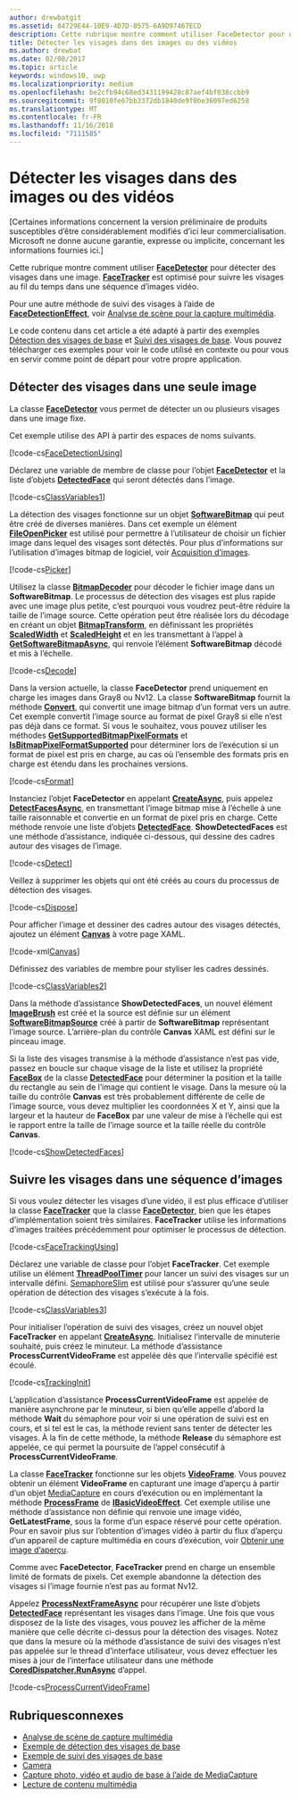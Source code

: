 ```yaml
---
author: drewbatgit
ms.assetid: 84729E44-10E9-4D7D-8575-6A9D97467ECD
description: Cette rubrique montre comment utiliser FaceDetector pour détecter des visages dans une images. FaceTracker est optimisé pour suivre les visages au fil du temps dans une séquence d’images vidéo.
title: Détecter les visages dans des images ou des vidéos
ms.author: drewbat
ms.date: 02/08/2017
ms.topic: article
keywords: windows10, uwp
ms.localizationpriority: medium
ms.openlocfilehash: be2cfb94c68ed3431199428c87aef4bf038ccbb9
ms.sourcegitcommit: 9f8010fe67bb3372db1840de9f0be36097ed6258
ms.translationtype: MT
ms.contentlocale: fr-FR
ms.lasthandoff: 11/16/2018
ms.locfileid: "7111585"
---
```

# <a name="detect-faces-in-images-or-videos"></a>Détecter les visages dans des images ou des vidéos



\[Certaines informations concernent la version préliminaire de produits susceptibles d’être considérablement modifiés d’ici leur commercialisation. Microsoft ne donne aucune garantie, expresse ou implicite, concernant les informations fournies ici.\]

Cette rubrique montre comment utiliser [**FaceDetector**](https://msdn.microsoft.com/library/windows/apps/dn974129) pour détecter des visages dans une image. [**FaceTracker**](https://msdn.microsoft.com/library/windows/apps/dn974150) est optimisé pour suivre les visages au fil du temps dans une séquence d’images vidéo.

Pour une autre méthode de suivi des visages à l’aide de [**FaceDetectionEffect**](https://msdn.microsoft.com/library/windows/apps/dn948776), voir [Analyse de scène pour la capture multimédia](scene-analysis-for-media-capture.md).

Le code contenu dans cet article a été adapté à partir des exemples [Détection des visages de base](http://go.microsoft.com/fwlink/p/?LinkId=620512&clcid=0x409) et [Suivi des visages de base](http://go.microsoft.com/fwlink/p/?LinkId=620513&clcid=0x409). Vous pouvez télécharger ces exemples pour voir le code utilisé en contexte ou pour vous en servir comme point de départ pour votre propre application.

## <a name="detect-faces-in-a-single-image"></a>Détecter des visages dans une seule image

La classe [**FaceDetector**](https://msdn.microsoft.com/library/windows/apps/dn974129) vous permet de détecter un ou plusieurs visages dans une image fixe.

Cet exemple utilise des API à partir des espaces de noms suivants.

[!code-cs[FaceDetectionUsing](./code/FaceDetection_Win10/cs/MainPage.xaml.cs#SnippetFaceDetectionUsing)]

Déclarez une variable de membre de classe pour l’objet [**FaceDetector**](https://msdn.microsoft.com/library/windows/apps/dn974129) et la liste d’objets [**DetectedFace**](https://msdn.microsoft.com/library/windows/apps/dn974123) qui seront détectés dans l’image.

[!code-cs[ClassVariables1](./code/FaceDetection_Win10/cs/MainPage.xaml.cs#SnippetClassVariables1)]

La détection des visages fonctionne sur un objet [**SoftwareBitmap**](https://msdn.microsoft.com/library/windows/apps/dn887358) qui peut être créé de diverses manières. Dans cet exemple un élément [**FileOpenPicker**](https://msdn.microsoft.com/library/windows/apps/br207847) est utilisé pour permettre à l’utilisateur de choisir un fichier image dans lequel des visages sont détectés. Pour plus d’informations sur l’utilisation d’images bitmap de logiciel, voir [Acquisition d’images](imaging.md).

[!code-cs[Picker](./code/FaceDetection_Win10/cs/MainPage.xaml.cs#SnippetPicker)]

Utilisez la classe [**BitmapDecoder**](https://msdn.microsoft.com/library/windows/apps/br226176) pour décoder le fichier image dans un **SoftwareBitmap**. Le processus de détection des visages est plus rapide avec une image plus petite, c’est pourquoi vous voudrez peut-être réduire la taille de l’image source. Cette opération peut être réalisée lors du décodage en créant un objet [**BitmapTransform**](https://msdn.microsoft.com/library/windows/apps/br226254), en définissant les propriétés [**ScaledWidth**](https://msdn.microsoft.com/library/windows/apps/br226261) et [**ScaledHeight**](https://msdn.microsoft.com/library/windows/apps/br226260) et en les transmettant à l’appel à [**GetSoftwareBitmapAsync**](https://msdn.microsoft.com/library/windows/apps/dn887332), qui renvoie l’élément **SoftwareBitmap** décodé et mis à l’échelle.

[!code-cs[Decode](./code/FaceDetection_Win10/cs/MainPage.xaml.cs#SnippetDecode)]

Dans la version actuelle, la classe **FaceDetector** prend uniquement en charge les images dans Gray8 ou Nv12. La classe **SoftwareBitmap** fournit la méthode [**Convert**](https://msdn.microsoft.com/library/windows/apps/dn887362), qui convertit une image bitmap d’un format vers un autre. Cet exemple convertit l’image source au format de pixel Gray8 si elle n’est pas déjà dans ce format. Si vous le souhaitez, vous pouvez utiliser les méthodes [**GetSupportedBitmapPixelFormats**](https://msdn.microsoft.com/library/windows/apps/dn974140) et [**IsBitmapPixelFormatSupported**](https://msdn.microsoft.com/library/windows/apps/dn974142) pour déterminer lors de l’exécution si un format de pixel est pris en charge, au cas où l’ensemble des formats pris en charge est étendu dans les prochaines versions.

[!code-cs[Format](./code/FaceDetection_Win10/cs/MainPage.xaml.cs#SnippetFormat)]

Instanciez l’objet **FaceDetector** en appelant [**CreateAsync**](https://msdn.microsoft.com/library/windows/apps/dn974132), puis appelez [**DetectFacesAsync**](https://msdn.microsoft.com/library/windows/apps/dn974134), en transmettant l’image bitmap mise à l’échelle à une taille raisonnable et convertie en un format de pixel pris en charge. Cette méthode renvoie une liste d’objets [**DetectedFace**](https://msdn.microsoft.com/library/windows/apps/dn974123). **ShowDetectedFaces** est une méthode d’assistance, indiquée ci-dessous, qui dessine des cadres autour des visages de l’image.

[!code-cs[Detect](./code/FaceDetection_Win10/cs/MainPage.xaml.cs#SnippetDetect)]

Veillez à supprimer les objets qui ont été créés au cours du processus de détection des visages.

[!code-cs[Dispose](./code/FaceDetection_Win10/cs/MainPage.xaml.cs#SnippetDispose)]

Pour afficher l’image et dessiner des cadres autour des visages détectés, ajoutez un élément [**Canvas**](https://msdn.microsoft.com/library/windows/apps/br209267) à votre page XAML.

[!code-xml[Canvas](./code/FaceDetection_Win10/cs/MainPage.xaml#SnippetCanvas)]

Définissez des variables de membre pour styliser les cadres dessinés.

[!code-cs[ClassVariables2](./code/FaceDetection_Win10/cs/MainPage.xaml.cs#SnippetClassVariables2)]

Dans la méthode d’assistance **ShowDetectedFaces**, un nouvel élément [**ImageBrush**](https://msdn.microsoft.com/library/windows/apps/br210101) est créé et la source est définie sur un élément [**SoftwareBitmapSource**](https://msdn.microsoft.com/library/windows/apps/dn997854) créé à partir de **SoftwareBitmap** représentant l’image source. L’arrière-plan du contrôle **Canvas** XAML est défini sur le pinceau image.

Si la liste des visages transmise à la méthode d’assistance n’est pas vide, passez en boucle sur chaque visage de la liste et utilisez la propriété [**FaceBox**](https://msdn.microsoft.com/library/windows/apps/dn974126) de la classe [**DetectedFace**](https://msdn.microsoft.com/library/windows/apps/dn974123) pour déterminer la position et la taille du rectangle au sein de l’image qui contient le visage. Dans la mesure où la taille du contrôle **Canvas** est très probablement différente de celle de l’image source, vous devez multiplier les coordonnées X et Y, ainsi que la largeur et la hauteur de **FaceBox** par une valeur de mise à l’échelle qui est le rapport entre la taille de l’image source et la taille réelle du contrôle **Canvas**.

[!code-cs[ShowDetectedFaces](./code/FaceDetection_Win10/cs/MainPage.xaml.cs#SnippetShowDetectedFaces)]

## <a name="track-faces-in-a-sequence-of-frames"></a>Suivre les visages dans une séquence d’images

Si vous voulez détecter les visages d’une vidéo, il est plus efficace d’utiliser la classe [**FaceTracker**](https://msdn.microsoft.com/library/windows/apps/dn974150) que la classe [**FaceDetector**](https://msdn.microsoft.com/library/windows/apps/dn974129), bien que les étapes d’implémentation soient très similaires. **FaceTracker** utilise les informations d’images traitées précédemment pour optimiser le processus de détection.

[!code-cs[FaceTrackingUsing](./code/FaceDetection_Win10/cs/MainPage.xaml.cs#SnippetFaceTrackingUsing)]

Déclarez une variable de classe pour l’objet **FaceTracker**. Cet exemple utilise un élément [**ThreadPoolTimer**](https://msdn.microsoft.com/library/windows/apps/br230587) pour lancer un suivi des visages sur un intervalle défini. [SemaphoreSlim](https://msdn.microsoft.com/library/system.threading.semaphoreslim.aspx) est utilisé pour s’assurer qu’une seule opération de détection des visages s’exécute à la fois.

[!code-cs[ClassVariables3](./code/FaceDetection_Win10/cs/MainPage.xaml.cs#SnippetClassVariables3)]

Pour initialiser l’opération de suivi des visages, créez un nouvel objet **FaceTracker** en appelant [**CreateAsync**](https://msdn.microsoft.com/library/windows/apps/dn974151). Initialisez l’intervalle de minuterie souhaité, puis créez le minuteur. La méthode d’assistance **ProcessCurrentVideoFrame** est appelée dès que l’intervalle spécifié est écoulé.

[!code-cs[TrackingInit](./code/FaceDetection_Win10/cs/MainPage.xaml.cs#SnippetTrackingInit)]

L’application d’assistance **ProcessCurrentVideoFrame** est appelée de manière asynchrone par le minuteur, si bien qu’elle appelle d’abord la méthode **Wait** du sémaphore pour voir si une opération de suivi est en cours, et si tel est le cas, la méthode revient sans tenter de détecter les visages. À la fin de cette méthode, la méthode **Release** du sémaphore est appelée, ce qui permet la poursuite de l’appel consécutif à **ProcessCurrentVideoFrame**.

La classe [**FaceTracker**](https://msdn.microsoft.com/library/windows/apps/dn974150) fonctionne sur les objets [**VideoFrame**](https://msdn.microsoft.com/library/windows/apps/dn930917). Vous pouvez obtenir un élément **VideoFrame** en capturant une image d’aperçu à partir d’un objet [MediaCapture](capture-photos-and-video-with-mediacapture.md) en cours d’exécution ou en implémentant la méthode [**ProcessFrame**](https://msdn.microsoft.com/library/windows/apps/dn764784) de [**IBasicVideoEffect**](https://msdn.microsoft.com/library/windows/apps/dn764788). Cet exemple utilise une méthode d’assistance non définie qui renvoie une image vidéo, **GetLatestFrame**, sous la forme d’un espace réservé pour cette opération. Pour en savoir plus sur l’obtention d’images vidéo à partir du flux d’aperçu d’un appareil de capture multimédia en cours d’exécution, voir [Obtenir une image d’aperçu](get-a-preview-frame.md).

Comme avec **FaceDetector**, **FaceTracker** prend en charge un ensemble limité de formats de pixels. Cet exemple abandonne la détection des visages si l’image fournie n’est pas au format Nv12.

Appelez [**ProcessNextFrameAsync**](https://msdn.microsoft.com/library/windows/apps/dn974157) pour récupérer une liste d’objets [**DetectedFace**](https://msdn.microsoft.com/library/windows/apps/dn974123) représentant les visages dans l’image. Une fois que vous disposez de la liste des visages, vous pouvez les afficher de la même manière que celle décrite ci-dessus pour la détection des visages. Notez que dans la mesure où la méthode d’assistance de suivi des visages n’est pas appelée sur le thread d’interface utilisateur, vous devez effectuer les mises à jour de l’interface utilisateur dans une méthode [**CoredDispatcher.RunAsync**](https://msdn.microsoft.com/library/windows/apps/hh750317) d’appel.

[!code-cs[ProcessCurrentVideoFrame](./code/FaceDetection_Win10/cs/MainPage.xaml.cs#SnippetProcessCurrentVideoFrame)]

## <a name="related-topics"></a>Rubriquesconnexes

* [Analyse de scène de capture multimédia](scene-analysis-for-media-capture.md)
* [Exemple de détection des visages de base](http://go.microsoft.com/fwlink/p/?LinkId=620512&clcid=0x409)
* [Exemple de suivi des visages de base](http://go.microsoft.com/fwlink/p/?LinkId=620513&clcid=0x409)
* [Camera](camera.md)
* [Capture photo, vidéo et audio de base à l’aide de MediaCapture](basic-photo-video-and-audio-capture-with-MediaCapture.md)
* [Lecture de contenu multimédia](media-playback.md)

